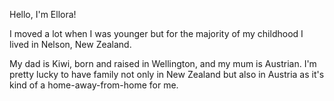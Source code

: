 Hello, I'm Ellora!

I moved a lot when I was younger but for the majority of my childhood I lived in Nelson, New Zealand.

My dad is Kiwi, born and raised in Wellington, and my mum is Austrian. I'm pretty lucky to have family not only in New Zealand but also in Austria as it's kind of a home-away-from-home for me.